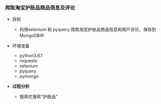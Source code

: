 ### 爬取淘宝护肤品商品信息及评论

- 目标
    - 利用selenium 和 pyquery 爬取淘宝护肤品商品信息和用户评论，保存到MongoDB中
    
- 环境准备
    - python3.6.1
    - requests
    - selenium
    - pyquery
    - pymongo
    
- **过程分析**
    - 搜索栏搜索"护肤品"  
      